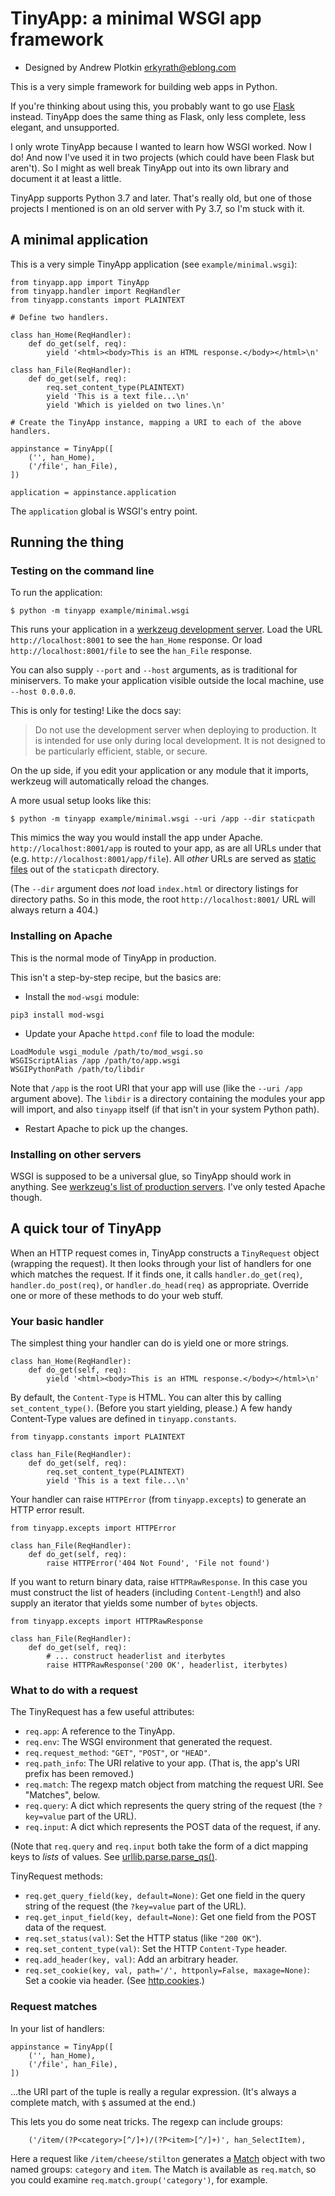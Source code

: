 # TinyApp: a minimal WSGI app framework

- Designed by Andrew Plotkin <erkyrath@eblong.com>

This is a very simple framework for building web apps in Python.

If you're thinking about using this, you probably want to go use [Flask][] instead. TinyApp does the same thing as Flask, only less complete, less elegant, and unsupported.

[Flask]: https://flask.palletsprojects.com/

I only wrote TinyApp because I wanted to learn how WSGI worked. Now I do! And now I've used it in two projects (which could have been Flask but aren't). So I might as well break TinyApp out into its own library and document it at least a little.

TinyApp supports Python 3.7 and later. That's really old, but one of those projects I mentioned is on an old server with Py 3.7, so I'm stuck with it.

## A minimal application

This is a very simple TinyApp application (see `example/minimal.wsgi`):

```
from tinyapp.app import TinyApp
from tinyapp.handler import ReqHandler
from tinyapp.constants import PLAINTEXT

# Define two handlers.

class han_Home(ReqHandler):
    def do_get(self, req):
        yield '<html><body>This is an HTML response.</body></html>\n'

class han_File(ReqHandler):
    def do_get(self, req):
        req.set_content_type(PLAINTEXT)
        yield 'This is a text file...\n'
        yield 'Which is yielded on two lines.\n'

# Create the TinyApp instance, mapping a URI to each of the above handlers.

appinstance = TinyApp([
    ('', han_Home),
    ('/file', han_File),
])

application = appinstance.application
```

The `application` global is WSGI's entry point.

## Running the thing

### Testing on the command line

To run the application:

```
$ python -m tinyapp example/minimal.wsgi
```

This runs your application in a [werkzeug development server][werkzeug]. Load the URL `http://localhost:8001` to see the `han_Home` response. Or load `http://localhost:8001/file` to see the `han_File` response.

You can also supply `--port` and `--host` arguments, as is traditional for miniservers. To make your application visible outside the local machine, use `--host 0.0.0.0`.

This is only for testing! Like the docs say:

[werkzeug]: https://werkzeug.palletsprojects.com/en/stable/serving/

> Do not use the development server when deploying to production. It is intended for use only during local development. It is not designed to be particularly efficient, stable, or secure.

On the up side, if you edit your application or any module that it imports, werkzeug will automatically reload the changes.

A more usual setup looks like this:

```
$ python -m tinyapp example/minimal.wsgi --uri /app --dir staticpath
```

This mimics the way you would install the app under Apache. `http://localhost:8001/app` is routed to your app, as are all URLs under that (e.g. `http://localhost:8001/app/file`). All *other* URLs are served as [static files][SharedData] out of the `staticpath` directory.

(The `--dir` argument does _not_ load `index.html` or directory listings for directory paths. So in this mode, the root `http://localhost:8001/` URL will always return a 404.)

[SharedData]: https://werkzeug.palletsprojects.com/en/stable/middleware/shared_data/

### Installing on Apache

This is the normal mode of TinyApp in production.

This isn't a step-by-step recipe, but the basics are:

- Install the `mod-wsgi` module:

```
pip3 install mod-wsgi
```

- Update your Apache `httpd.conf` file to load the module:

```
LoadModule wsgi_module /path/to/mod_wsgi.so
WSGIScriptAlias /app /path/to/app.wsgi
WSGIPythonPath /path/to/libdir
```

Note that `/app` is the root URI that your app will use (like the `--uri /app` argument above). The `libdir` is a directory containing the modules your app will import, and also `tinyapp` itself (if that isn't in your system Python path).

- Restart Apache to pick up the changes.

### Installing on other servers

WSGI is supposed to be a universal glue, so TinyApp should work in anything. See [werkzeug's list of production servers][prodserv]. I've only tested Apache though.

[prodserv]: https://werkzeug.palletsprojects.com/en/stable/deployment/

## A quick tour of TinyApp

When an HTTP request comes in, TinyApp constructs a `TinyRequest` object (wrapping the request). It then looks through your list of handlers for one which matches the request. If it finds one, it calls `handler.do_get(req)`, `handler.do_post(req)`, or `handler.do_head(req)` as appropriate. Override one or more of these methods to do your web stuff.

### Your basic handler

The simplest thing your handler can do is yield one or more strings.

```
class han_Home(ReqHandler):
    def do_get(self, req):
        yield '<html><body>This is an HTML response.</body></html>\n'
```

By default, the `Content-Type` is HTML. You can alter this by calling `set_content_type()`. (Before you start yielding, please.) A few handy Content-Type values are defined in `tinyapp.constants`.

```
from tinyapp.constants import PLAINTEXT

class han_File(ReqHandler):
    def do_get(self, req):
        req.set_content_type(PLAINTEXT)
        yield 'This is a text file...\n'
```

Your handler can raise `HTTPError` (from `tinyapp.excepts`) to generate an HTTP error result.

```
from tinyapp.excepts import HTTPError

class han_File(ReqHandler):
    def do_get(self, req):
        raise HTTPError('404 Not Found', 'File not found')
```

If you want to return binary data, raise `HTTPRawResponse`. In this case you must construct the list of headers (including `Content-Length`!) and also supply an iterator that yields some number of `bytes` objects.

```
from tinyapp.excepts import HTTPRawResponse

class han_File(ReqHandler):
    def do_get(self, req):
        # ... construct headerlist and iterbytes
        raise HTTPRawResponse('200 OK', headerlist, iterbytes)
```

### What to do with a request

The TinyRequest has a few useful attributes:

- `req.app`: A reference to the TinyApp.
- `req.env`: The WSGI environment that generated the request.
- `req.request_method`: `"GET"`, `"POST"`, or `"HEAD"`.
- `req.path_info`: The URI relative to your app. (That is, the app's URI prefix has been removed.)
- `req.match`: The regexp match object from matching the request URI. See "Matches", below.
- `req.query`: A dict which represents the query string of the request (the `?key=value` part of the URL).
- `req.input`: A dict which represents the POST data of the request, if any.

(Note that `req.query` and `req.input` both take the form of a dict mapping keys to _lists_ of values. See [urllib.parse.parse_qs()][parse_qs].

[parse_qs]: https://docs.python.org/3/library/urllib.parse.html#urllib.parse.parse_qs

TinyRequest methods:

- `req.get_query_field(key, default=None)`: Get one field in the query string of the request (the `?key=value` part of the URL).
- `req.get_input_field(key, default=None)`: Get one field from the POST data of the request.
- `req.set_status(val)`: Set the HTTP status (like `"200 OK"`).
- `req.set_content_type(val)`: Set the HTTP `Content-Type` header.
- `req.add_header(key, val)`: Add an arbitrary header.
- `req.set_cookie(key, val, path='/', httponly=False, maxage=None)`: Set a cookie via header. (See [http.cookies][httpcookies].)

[httpcookies]: https://docs.python.org/3/library/http.cookies.html

### Request matches

In your list of handlers:

```
appinstance = TinyApp([
    ('', han_Home),
    ('/file', han_File),
])
```

...the URI part of the tuple is really a regular expression. (It's always a complete match, with `$` assumed at the end.)

This lets you do some neat tricks. The regexp can include groups:

```
    ('/item/(?P<category>[^/]+)/(?P<item>[^/]+)', han_SelectItem),
```

Here a request like `/item/cheese/stilton` generates a [Match][rematch] object with two named groups: `category` and `item`. The Match is available as `req.match`, so you could examine `req.match.group('category')`, for example.

[rematch]: https://docs.python.org/3/library/re.html#re.Match
